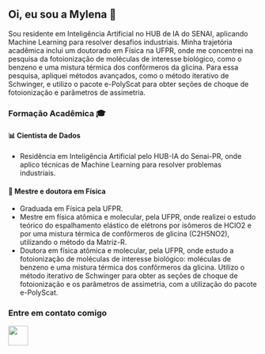 ## Oi, eu sou a Mylena 👋
Sou residente em Inteligência Artificial no HUB de IA do SENAI, aplicando Machine Learning para resolver desafios industriais. Minha trajetória acadêmica inclui um doutorado em Física na UFPR, onde me concentrei na pesquisa da fotoionização de moléculas de interesse biológico, como o benzeno e uma mistura térmica dos confôrmeros da glicina. Para essa pesquisa, apliquei métodos avançados, como o método iterativo de Schwinger, e utilizo o pacote e-PolyScat para obter seções de choque de fotoionização e parâmetros de assimetria.

### Formação Acadêmica 🎓 
#### 📊 Cientista de Dados
* Residência em Inteligência Artificial pelo HUB-IA do Senai-PR, onde aplico técnicas de Machine Learning para resolver problemas industriais.
#### 🧬 Mestre e doutora em Física
* Graduada em Física pela UFPR.
* Mestre em física atômica e molecular, pela UFPR, onde realizei o estudo teórico do espalhamento elástico de elétrons por isômeros de HClO2 e por uma mistura térmica de confôrmeros de glicina (C2H5NO2), utilizando o método da Matriz-R.
* Doutora em física atômica e molecular, pela UFPR, onde estudo a fotoionização de moléculas de interesse biológico: moléculas de benzeno e uma mistura térmica dos confôrmeros da glicina. Utilizo o método iterativo de Schwinger para obter as seções de choque de fotoionização e os parâmetros de assimetria, com a utilização do pacote e-PolyScat.


### Entre em contato comigo
<a href="https://www.linkedin.com/in/mhribas/">
    <img src="https://cdn.jsdelivr.net/gh/devicons/devicon/icons/linkedin/linkedin-original.svg" width="40" height="40"/>
</a>          

